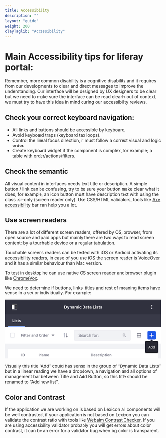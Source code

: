 ```yaml
---
title: Accessibility
description: ""
layout: "guide"
weight: 200
clayTaglib: "Accessibility"
---
```


# Main Accessibility tips for liferay portal:

<article id="accessibility">

Remember, more common disability is a cognitive disability and it requires from our developments to clear and direct messages to improve the understanding. Our interface will be designed by UX designers to be clear but we need to make sure the interface can be read clearly out of context, we must try to have this idea in mind during our accessibility reviews.

## Check your correct keyboard navigation:

- All links and buttons should be accessible by keyboard.
- Avoid keyboard traps (keyboard tab loops).
- Control the lineal focus direction, it must follow a correct visual and logic order.
- Create keyboard widget if the component is complex, for example; a table with order/actions/filters.

## Check the semantic

All visual content in interfaces needs text title or description.
A simple button / link can be confusing, try to be sure your button make clear what it does, for example, an icon button must have description text with using the class .sr-only (screen reader only).
Use CSS/HTML validators, tools like [Axe accessibility](https://chrome.google.com/webstore/detail/axe/lhdoppojpmngadmnindnejefpokejbdd) bar can help you a lot.

## Use screen readers

There are a lot of different screen readers, offered by OS, browser, from open source and paid apps but mainly there are two ways to read screen content: by a touchable device or a regular tabulation.

Touchable screens readers can be tested with iOS or Android activating its accessibility readers, in case of you use iOS the screen reader is [VoiceOver](https://www.apple.com/voiceover/info/guide/_1124.html) and it has a similar behaviour than Mac version.

To test in desktop he can use native OS screen reader and browser plugin like [ChromeVox](https://chrome.google.com/webstore/detail/chromevox/kgejglhpjiefppelpmljglcjbhoiplfn?hl=es-419).

We need to determine if buttons, links, titles and rest of meaning items have sense in a set or individually. For example:

<img class="img img-thumbnail" src="/images/lexiconMigration/accessibility_example.png">

Visually this title “Add” could has sense in the group of “Dynamic Data Lists” but in a linear reading we have a dropdown, a navigation and all options of management bar between Title and Add Button, so this title should be renamed to “Add new list”.

## Color and Contrast

If the application we are working on is based on Lexicon all components will be well contrasted, if your application is not based on Lexicon you can validate the contrast ratio with tools like [Webaim Contrast Checker](https://webaim.org/resources/contrastchecker/).
If you are using accessibility validator probably you will get errors about color contrast, it can be an error for a validator bug when bg color is transparent.


</article>
